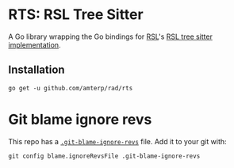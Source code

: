 # RTS: RSL Tree Sitter

A Go library wrapping the Go bindings for [RSL](https://github.com/amterp/rad)'s [RSL tree sitter implementation](https://github.com/amterp/tree-sitter-rsl).

## Installation

```
go get -u github.com/amterp/rad/rts
```

# Git blame ignore revs

This repo has a [`.git-blame-ignore-revs`](./.git-blame-ignore-revs) file. Add it to your git with:

```shell
git config blame.ignoreRevsFile .git-blame-ignore-revs
```
